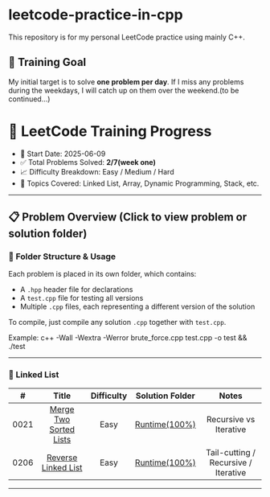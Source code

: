 # leetcode-practice-in-cpp
This repository is for my personal LeetCode practice using mainly C++. 

## 🎯 Training Goal

My initial target is to solve **one problem per day**. If I miss any problems during the weekdays, I will catch up on them over the weekend.(to be continued...)

# 🚀 LeetCode Training Progress

- 📅 Start Date: 2025-06-09
- ✅ Total Problems Solved: **2/7(week one)**  
- 📈 Difficulty Breakdown: Easy / Medium / Hard  
- 🧠 Topics Covered: Linked List, Array, Dynamic Programming, Stack, etc.

---

## 📋 Problem Overview (Click to view problem or solution folder)

### 📁 Folder Structure & Usage

Each problem is placed in its own folder, which contains:

- A `.hpp` header file for declarations  
- A `test.cpp` file for testing all versions  
- Multiple `.cpp` files, each representing a different version of the solution  

To compile, just compile any solution `.cpp` together with `test.cpp`.

Example:
c++ -Wall -Wextra -Werror brute_force.cpp test.cpp -o test && ./test

---

### 🔗 Linked List

| # | Title | Difficulty | Solution Folder | Notes |
|:---:|:---:|:---:|:---:|:---:|
| 0021 | [Merge Two Sorted Lists](https://leetcode.com/problems/merge-two-sorted-lists/) | Easy | [Runtime(100%)](./cpp/linked_list/0021_merge_two_sorted_lists/) | Recursive vs Iterative |
| 0206 | [Reverse Linked List](https://leetcode.com/problems/reverse-linked-list/) | Easy | [Runtime(100%)](./cpp/linked_list/0206_reverse_linked_list/) | Tail-cutting / Recursive / Iterative |

---
